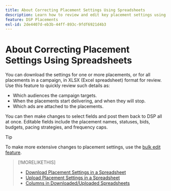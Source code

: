 ```yaml
---
title: About Correcting Placement Settings Using Spreadsheets
description: Learn how to review and edit key placement settings using spreadsheets.
feature: DSP Placements
exl-id: 2de4407d-eb3b-44ff-893c-9fdf6921d4b3
---
```

# About Correcting Placement Settings Using Spreadsheets

You can download the settings for one or more placements, or for all placements in a campaign, in XLSX (Excel spreadsheet) format for review. Use this feature to quickly review such details as:

* Which audiences the campaign targets.
* When the placements start delivering, and when they will stop.
* Which ads are attached to the placements.

You can then make changes to select fields and post them back to DSP all at once. Editable fields include the placement names, statuses, bids, budgets, pacing strategies, and frequency caps.

>[!TIP]
>
>To make more extensive changes to placement settings, use the [bulk edit feature](/help/dsp/campaign-management/placements/placement-edit.md).

>[!MORELIKETHIS]
>
>* [Download Placement Settings in a Spreadsheet](qa-sheet-download.md)
>* [Upload Placement Settings in a Spreadsheet](qa-sheet-upload.md)
>* [Columns in Downloaded/Uploaded Spreadsheets](qa-sheet-columns.md)
